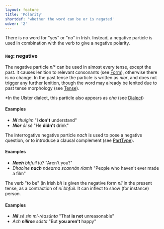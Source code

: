 ```yaml
---
layout: feature
title: 'Polarity'
shortdef: 'whether the word can be or is negated'
udver: '2'
---
```


There is no word for "yes" or "no" in Irish. Instead, a negative particle is used in combination with the verb to give a negative polarity.

### <a name="Neg">`Neg`</a>: negative

The negative particle _ní_* can be used in almost every tense, except the past. It causes lenition to relevant consonants (see [Form]()), otherwise there is no change. In the past tense the particle is written as _níor_, and does not trigger any further lenition, though the word may already be lenited due to past tense morphology (see [Tense]()).

*In the Ulster dialect, this particle also appears as _cha_ (see [Dialect]())

#### Examples

* _<b>Ní</b> thuigim_ "I <b>don't</b> understand"
* _<b>Níor</b> ól sé_ "He <b>didn't</b> drink"

The interrogative negative particle _nach_ is used to pose a negative question, or to introduce a clausal complement (see [PartType]()).

#### Examples

* _<b>Nach</b> bhfuil tú?_ "Aren't you?"
* _Dhaoine <b>nach</b> ndearna scannán riamh_ "People who haven't ever made a film"

The verb "to be" (in Irish _bí_) is given the negative form _níl_ in the present tense, as a contraction of _ní bhfuil_. It can inflect to show (for instance) person.

#### Examples

* _<b>Níl</b> sé sin mí-réasúnta_ "That <b>is not</b> unreasonable"
* _Ach <b>nílirse</b> sásta_ "But <b>you aren't</b> happy"
<!-- Interlanguage links updated Ne 5. května 2024, 18:20:15 CEST -->
